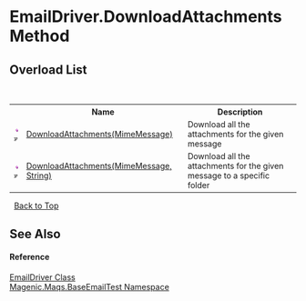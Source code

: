 # EmailDriver.DownloadAttachments Method 
 


## Overload List
&nbsp;<table><tr><th></th><th>Name</th><th>Description</th></tr><tr><td>![Public method](media/pubmethod.gif "Public method")![Code example](media/CodeExample.png "Code example")</td><td><a href="MAQS_5/Email_AUTOGENERATED/EmailDriver-DownloadAttachments_Method_(MimeMessage)">DownloadAttachments(MimeMessage)</a></td><td>
Download all the attachments for the given message</td></tr><tr><td>![Public method](media/pubmethod.gif "Public method")![Code example](media/CodeExample.png "Code example")</td><td><a href="MAQS_5/Email_AUTOGENERATED/EmailDriver-DownloadAttachments_Method_(MimeMessage,_String)">DownloadAttachments(MimeMessage, String)</a></td><td>
Download all the attachments for the given message to a specific folder</td></tr></table>&nbsp;
<a href="#emaildriver.downloadattachments-method">Back to Top</a>

## See Also


#### Reference
<a href="MAQS_5/Email_AUTOGENERATED/EmailDriver_Class">EmailDriver Class</a><br /><a href="MAQS_5/Email_AUTOGENERATED/Magenic-Maqs-BaseEmailTest_Namespace">Magenic.Maqs.BaseEmailTest Namespace</a><br />
